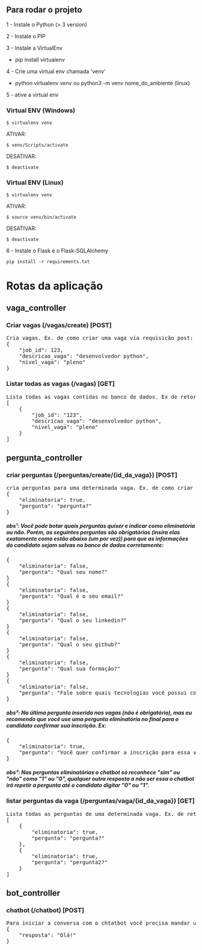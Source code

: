 ## Para rodar o projeto

1 - Instale o Python (> 3 version)

2 - Instale o PIP

3 - Instale a VirtualEnv
 - pip install virtualenv

4 - Crie uma virtual env chamada 'venv'
- python virtualenv venv ou python3 -m venv nome_do_ambiente (linux)

5 - ative a virtual env


### Virtual ENV (Windows)


``` 
$ virtualenv venv
```
ATIVAR:
```
$ venv/Scripts/activate
```
DESATIVAR:
```
$ deactivate
```

### Virtual ENV (Linux)


``` 
$ virtualenv venv
```
ATIVAR:
```
$ source venv/bin/activate 
```
DESATIVAR:
```
$ deactivate
```

6 - Instale o Flask e o Flask-SQLAlchemy

``` 
pip install -r requirements.txt
```

# Rotas da aplicação

## vaga_controller

### Criar vagas (/vagas/create) [POST]
<pre>
Cria vagas. Ex. de como criar uma vaga via requisicão post: 
{
    "job_id": 123, 
    "descricao_vaga": "desenvolvedor python", 
    "nivel_vaga": "pleno"
}
</pre>

### Listar todas as vagas (/vagas) [GET]
<pre>
Lista todas as vagas contidas no banco de dados. Ex de retorno:
[
    {
        "job_id": "123",
        "descricao_vaga": "desenvolvedor python",
        "nivel_vaga": "pleno"
    }
]
</pre>

## pergunta_controller

### criar perguntas (/perguntas/create/{id_da_vaga}) [POST]
<pre>
cria perguntas para uma determinada vaga. Ex. de como criar uma vaga via requisicão post:
{
    "eliminatoria": true,
    "pergunta": "pergunta?"
}
</pre>

##### obs¹: Você pode botar quais perguntas quiser e indicar como eliminatória ou não. Porém, as seguintes perguntas são obrigatórias (insira elas exatamente como estão abaixo (um por vez)) para que as informações do candidato sejam salvas no banco de dados corretamente:
<pre>
{
    "eliminatoria": false,
    "pergunta": "Qual seu nome?"
}
{
    "eliminatoria": false,
    "pergunta": "Qual é o seu email?"
}
{
    "eliminatoria": false,
    "pergunta": "Qual o seu linkedin?"
}
{
    "eliminatoria": false,
    "pergunta": "Qual o seu github?"
}
{
    "eliminatoria": false,
    "pergunta": "Qual sua formação?"
}
{
    "eliminatoria": false,
    "pergunta": "Fale sobre quais tecnologias você possui conhecimentos."
}
</pre>

##### obs²: Na última pergunta inserida nas vagas (não é obrigatório), mas eu recomendo que você use uma pergunta eliminatória no final para o candidato confirmar sua inscrição. Ex:
<pre>
{
    "eliminatoria": true,
    "pergunta": "Você quer confirmar a inscrição para essa vaga? Responda com '1' para Sim ou '0' para Não."
}
</pre>

##### obs³: Nas perguntas eliminatórias o chatbot só reconhece "sim" ou "não" como "1" ou "0", qualquer outra resposta a não ser essa o chatbot irá repetir a pergunta até o candidato digitar "0" ou "1".


### listar perguntas da vaga (/perguntas/vaga/{id_da_vaga}) [GET]
<pre>
Lista todas as perguntas de uma determinada vaga. Ex. de retorno:
[
    {
        "eliminatoria": true,
        "pergunta": "pergunta?"
    },
    {
        "eliminatoria": true,
        "pergunta": "pergunta2?"
    }
]
</pre>



## bot_controller

### chatbot (/chatbot) [POST]
<pre>
Para iniciar a conversa com o chtatbot você precisa mandar uma mensagem qualquer. Ex:
{
    "resposta": "Olá!"
}
</pre>
